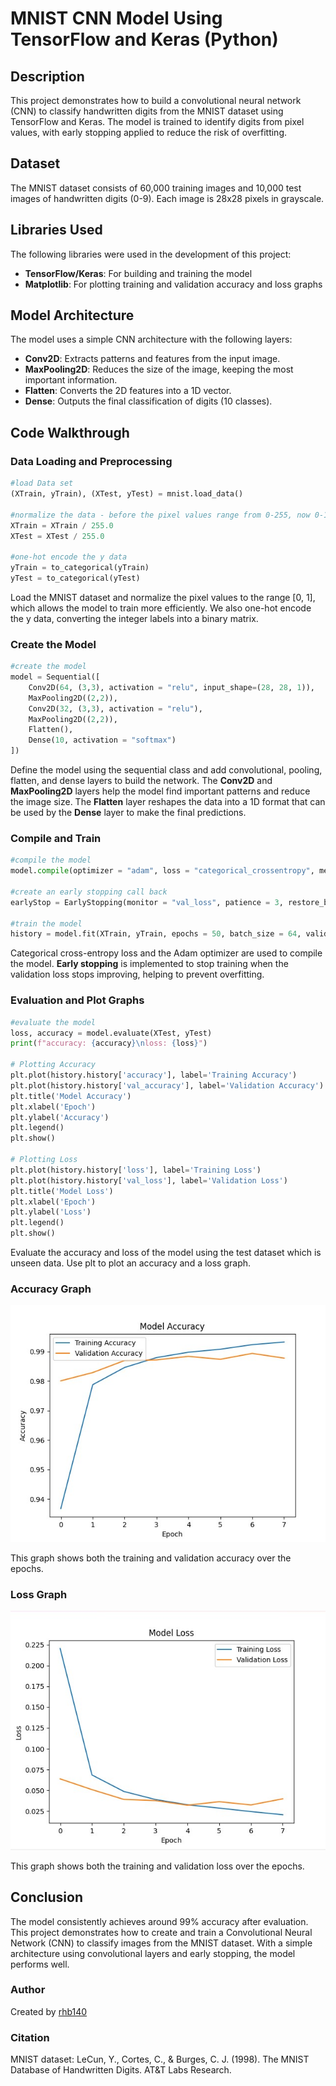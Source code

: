 # MNIST CNN Model Using TensorFlow and Keras (Python)

## Description

This project demonstrates how to build a convolutional neural network (CNN) to classify handwritten digits from the MNIST dataset using TensorFlow and Keras. The model is trained to identify digits from pixel values, with early stopping applied to reduce the risk of overfitting.

## Dataset

The MNIST dataset consists of 60,000 training images and 10,000 test images of handwritten digits (0-9). Each image is 28x28 pixels in grayscale.

## Libraries Used

The following libraries were used in the development of this project:
- **TensorFlow/Keras**: For building and training the model
- **Matplotlib**: For plotting training and validation accuracy and loss graphs

## Model Architecture

The model uses a simple CNN architecture with the following layers:
- **Conv2D**: Extracts patterns and features from the input image.
- **MaxPooling2D**: Reduces the size of the image, keeping the most important information.
- **Flatten**: Converts the 2D features into a 1D vector.
- **Dense**: Outputs the final classification of digits (10 classes).

## Code Walkthrough

### Data Loading and Preprocessing
```python
#load Data set
(XTrain, yTrain), (XTest, yTest) = mnist.load_data()

#normalize the data - before the pixel values range from 0-255, now 0-1
XTrain = XTrain / 255.0
XTest = XTest / 255.0

#one-hot encode the y data
yTrain = to_categorical(yTrain)
yTest = to_categorical(yTest)
```

Load the MNIST dataset and normalize the pixel values to the range [0, 1], which allows the model to train more efficiently. We also one-hot encode the y data, converting the integer labels into a binary matrix.

### Create the Model
```python
#create the model
model = Sequential([
    Conv2D(64, (3,3), activation = "relu", input_shape=(28, 28, 1)),
    MaxPooling2D((2,2)),
    Conv2D(32, (3,3), activation = "relu"), 
    MaxPooling2D((2,2)),
    Flatten(),
    Dense(10, activation = "softmax")
])
```
Define the model using the sequential class and add convolutional, pooling, flatten, and dense layers to build the network. The **Conv2D** and **MaxPooling2D** layers help the model find important patterns and reduce the image size. The **Flatten** layer reshapes the data into a 1D format that can be used by the **Dense** layer to make the final predictions.

### Compile and Train
```python
#compile the model
model.compile(optimizer = "adam", loss = "categorical_crossentropy", metrics = ["accuracy"])

#create an early stopping call back
earlyStop = EarlyStopping(monitor = "val_loss", patience = 3, restore_best_weights = True)

#train the model
history = model.fit(XTrain, yTrain, epochs = 50, batch_size = 64, validation_data = (XTest, yTest), callbacks = [earlyStop])
```

Categorical cross-entropy loss and the Adam optimizer are used to compile the model. **Early stopping** is implemented to stop training when the validation loss stops improving, helping to prevent overfitting.

### Evaluation and Plot Graphs
```python
#evaluate the model
loss, accuracy = model.evaluate(XTest, yTest)
print(f"accuracy: {accuracy}\nloss: {loss}")

# Plotting Accuracy
plt.plot(history.history['accuracy'], label='Training Accuracy')
plt.plot(history.history['val_accuracy'], label='Validation Accuracy')
plt.title('Model Accuracy')
plt.xlabel('Epoch')
plt.ylabel('Accuracy')
plt.legend()
plt.show()

# Plotting Loss
plt.plot(history.history['loss'], label='Training Loss')
plt.plot(history.history['val_loss'], label='Validation Loss')
plt.title('Model Loss')
plt.xlabel('Epoch')
plt.ylabel('Loss')
plt.legend()
plt.show()
```

Evaluate the accuracy and loss of the model using the test dataset which is unseen data. Use plt to plot an accuracy and a loss graph.

### Accuracy Graph
![Accuracy Graph](https://github.com/rhb140/MNIST-CNN/blob/main/MNIST_NN_Accuracy_Graph.jpg?raw=true)

This graph shows both the training and validation accuracy over the epochs.

### Loss Graph
![Loss Graph](https://github.com/rhb140/MNIST-CNN/blob/main/MNIST_NN_Loss_Graph.jpg?raw=true)

This graph shows both the training and validation loss over the epochs.


## Conclusion

The model consistently achieves around 99% accuracy after evaluation. This project demonstrates how to create and train a Convolutional Neural Network (CNN) to classify images from the MNIST dataset. With a simple architecture using convolutional layers and early stopping, the model performs well.

### Author  
Created by [rhb140](https://github.com/rhb140)

### Citation
MNIST dataset:
LeCun, Y., Cortes, C., & Burges, C. J. (1998). The MNIST Database of Handwritten Digits. AT&T Labs Research.
